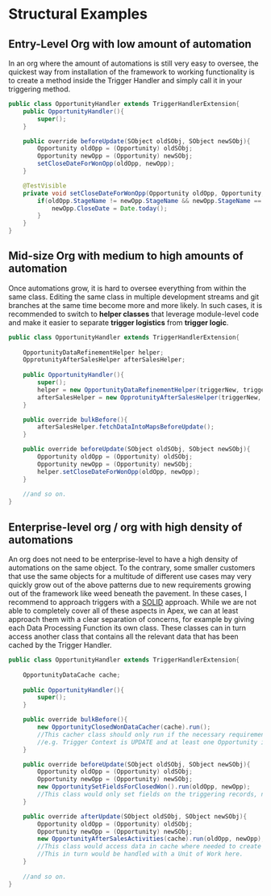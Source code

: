 # Structural Examples
## Entry-Level Org with low amount of automation
In an org where the amount of automations is still very easy to oversee, the quickest way from installation of the framework to working functionality is to create a method inside the Trigger Handler and simply call it in your triggering method.

``` java linenums="1"
public class OpportunityHandler extends TriggerHandlerExtension{
    public OpportunityHandler(){
        super();
    }

    public override beforeUpdate(SObject oldSObj, SObject newSObj){
        Opportunity oldOpp = (Opportunity) oldSObj;
        Opportunity newOpp = (Opportunity) newSObj;
        setCloseDateForWonOpp(oldOpp, newOpp);
    }

    @TestVisible
    private void setCloseDateForWonOpp(Opportunity oldOpp, Opportunity, newOpp){
        if(oldOpp.StageName != newOpp.StageName && newOpp.StageName == 'Closed Won'){
            newOpp.CloseDate = Date.today();
        }
    }
}
```

## Mid-size Org with medium to high amounts of automation
Once automations grow, it is hard to oversee everything from within the same class. Editing the same class in multiple development streams and git branches at the same time become more and more likely. In such cases, it is recommended to switch to **helper classes** that leverage module-level code and make it easier to separate **trigger logistics** from **trigger logic**.

``` java linenums="1"
public class OpportunityHandler extends TriggerHandlerExtension{
    
    OpportunityDataRefinementHelper helper;
    OpprotunityAfterSalesHelper afterSalesHelper;
    
    public OpportunityHandler(){
        super();
        helper = new OpportunityDataRefinementHelper(triggerNew, triggerNewMap, triggerOld, triggerOldMap);
        afterSalesHelper = new OpprotunityAfterSalesHelper(triggerNew, triggerNewMap, triggerOld, triggerOldMap);
    }

    public override bulkBefore(){
        afterSalesHelper.fetchDataIntoMapsBeforeUpdate();
    }

    public override beforeUpdate(SObject oldSObj, SObject newSObj){
        Opportunity oldOpp = (Opportunity) oldSObj;
        Opportunity newOpp = (Opportunity) newSObj;
        helper.setCloseDateForWonOpp(oldOpp, newOpp);
    }
    
    //and so on.
}
```

## Enterprise-level org / org with high density of automations
An org does not need to be enterprise-level to have a high density of automations on the same object. To the contrary, some smaller customers that use the same objects for a multitude of different use cases may very quickly grow out of the above patterns due to new requirements growing out of the framework like weed beneath the pavement. In these cases, I recommend to approach triggers with a [SOLID](https://www.digitalocean.com/community/conceptual_articles/s-o-l-i-d-the-first-five-principles-of-object-oriented-design) approach. While we are not able to completely cover all of these aspects in Apex, we can at least approach them with a clear separation of concerns, for example by giving each Data Processing Function its own class. These classes can in turn access another class that contains all the relevant data that has been cached by the Trigger Handler.

``` java linenums="1" title="Example with complete separation of concerns"
public class OpportunityHandler extends TriggerHandlerExtension{
    
    OpportunityDataCache cache;
    
    public OpportunityHandler(){
        super();
    }

    public override bulkBefore(){
        new OpportunityClosedWonDataCacher(cache).run();
        //This cacher class should only run if the necessary requirements are fulfilled
        //e.g. Trigger Context is UPDATE and at least one Opportunity in context has been set to Closed Won
    }

    public override beforeUpdate(SObject oldSObj, SObject newSObj){
        Opportunity oldOpp = (Opportunity) oldSObj;
        Opportunity newOpp = (Opportunity) newSObj;
        new OpportunitySetFieldsForClosedWon().run(oldOpp, newOpp);
        //This class would only set fields on the triggering records, not requiring the cache at all.
    }

    public override afterUpdate(SObject oldSObj, SObject newSObj){
        Opportunity oldOpp = (Opportunity) oldSObj;
        Opportunity newOpp = (Opportunity) newSObj;
        new OpportunityAfterSalesActivities(cache).run(oldOpp, newOpp);
        //This class would access data in cache where needed to create new records and update existing ones. 
        //This in turn would be handled with a Unit of Work here.
    }
    
    //and so on.
}
```
